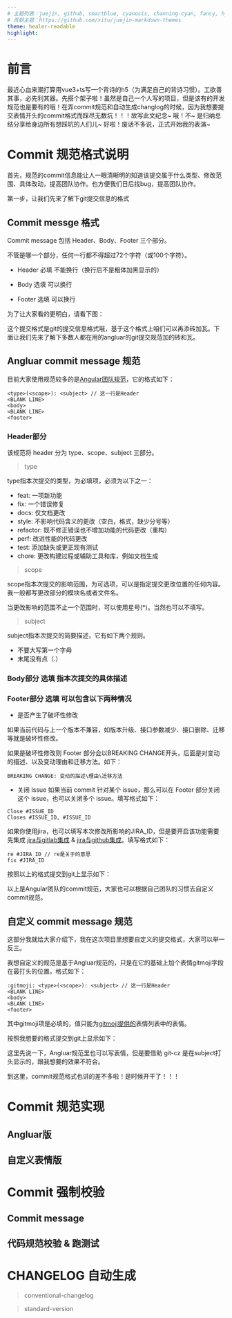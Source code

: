 ```yaml
---
# 主题列表：juejin, github, smartblue, cyanosis, channing-cyan, fancy, hydrogen, condensed-night-purple, greenwillow, v-green, vue-pro, healer-readable, mk-cute, jzman, geek-black, awesome-green, cyanosis
# 贡献主题：https://github.com/xitu/juejin-markdown-themes
theme: healer-readable
highlight:
---
```

# 前言
最近心血来潮打算用vue3+ts写一个背诗的h5（为满足自己的背诗习惯）。工欲善其事，必先利其器。先搭个架子啦！虽然是自己一个人写的项目，但是该有的开发规范也是要有的哦！在弄commit规范和自动生成changlog的时候，因为我想要提交表情开头的commit格式而踩尽无数坑！！！故写此文纪念~ 哦！不~ 是归纳总结分享给身边所有想踩坑的人们儿~ 好啦！废话不多说，正式开始我的表演~

# Commit 规范格式说明
首先，规范的commit信息能让人一眼清晰明的知道该提交属于什么类型、修改范围、具体改动，提高团队协作。也方便我们日后找bug，提高团队协作。

第一步，让我们先来了解下git提交信息的格式

## Commit messge 格式

Commit message 包括 Header、Body、Footer 三个部分。

不管是哪一个部分，任何一行都不得超过72个字符（或100个字符）。

- Header 必填 不能换行（换行后不是粗体加黑显示的）

- Body 选填 可以换行

- Footer 选填 可以换行

为了让大家看的更明白，请看下图：


这个提交格式是git的提交信息格式哦，基于这个格式上咱们可以再添砖加瓦。下面让我们先来了解下多数人都在用的angluar的git提交规范加的砖和瓦。

## Angluar commit message 规范

目前大家使用规范较多的是[Angular团队规范](https://github.com/angular/angular.js/blob/master/DEVELOPERS.md#-git-commit-guidelines)，它的格式如下：

```
<type>(<scope>): <subject> // 这一行是Header
<BLANK LINE>
<body>
<BLANK LINE>
<footer>
```
### Header部分

该规范将 header 分为 type、scope、subject 三部分。

> type

type指本次提交的类型，为必填项，必须为以下之一：

- feat: 一项新功能
- fix: 一个错误修复
- docs: 仅文档更改
- style: 不影响代码含义的更改（空白，格式，缺少分号等）
- refactor: 既不修正错误也不增加功能的代码更改（重构）
- perf: 改进性能的代码更改
- test: 添加缺失或更正现有测试
- chore: 更改构建过程或辅助工具和库，例如文档生成

> scope

scope指本次提交的影响范围，为可选项，可以是指定提交更改位置的任何内容。我一般都写更改部分的模块名或者文件名。

当更改影响的范围不止一个范围时，可以使用星号(*)。当然也可以不填写。

> subject

subject指本次提交的简要描述，它有如下两个规则。

- 不要大写第一个字母
- 末尾没有点（.）

### Body部分 选填 指本次提交的具体描述

### Footer部分 选填 可以包含以下两种情况
- 是否产生了破坏性修改

如果当前代码与上一个版本不兼容，如版本升级、接口参数减少、接口删除、迁移等就是破坏性修改。

如果是破坏性修改则 Footer 部分会以BREAKING CHANGE开头，后面是对变动的描述、以及变动理由和迁移方法。如下：

```
BREAKING CHANGE: 变动的描述\理由\迁移方法
```

- 关闭 Issue
如果当前 commit 针对某个 issue，那么可以在 Footer 部分关闭这个 issue，也可以关闭多个 issue。填写格式如下：

```
Close #ISSUE_ID
Closes #ISSUE_ID, #ISSUE_ID
```
如果你使用jira，也可以填写本次修改所影响的JIRA_ID，但是要开启该功能需要先集成 [jira与gitlab集成](https://docs.gitlab.com/ee/user/project/integrations/jira.html) & [jira与github集成](https://support.atlassian.com/jira-cloud-administration/docs/integrate-with-github/)。填写格式如下：

```
re #JIRA_ID // re是关于的意思
fix #JIRA_ID
```

按照以上的格式提交到git上显示如下：


以上是Angular团队的commit规范，大家也可以根据自己团队的习惯去自定义commit规范。

## 自定义 commit message 规范
这部分我就给大家介绍下，我在这次项目里想要自定义的提交格式，大家可以举一反三。

我想自定义的规范是基于Angluar规范的，只是在它的基础上加个表情gitmoji字段在最打头的位置。格式如下：

```
:gitmoji: <type>(<scope>): <subject> // 这一行是Header
<BLANK LINE>
<body>
<BLANK LINE>
<footer>
```

其中gitmoji项是必填的，值只能为[gitmoji提供的](https://gitmoji.dev/)表情列表中的表情。

按照我想要的格式提交到git上显示如下：


这里先说一下，Angluar规范里也可以写表情，但是要借助 git-cz 是在subject打头显示的，跟我想要的效果不符合。

到这里，commit规范格式也讲的差不多啦！是时候开干了！！！

# Commit 规范实现

## Angluar版

## 自定义表情版

# Commit 强制校验

## Commit message

## 代码规范校验 & 跑测试

# CHANGELOG 自动生成

> conventional-changelog

> standard-version